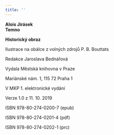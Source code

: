 ```yaml
---
title: ''
---
```


**Alois Jirásek  
Temno**

**Historický obraz**

  

Ilustrace na obálce z volných zdrojů P. B. Bouttats

Redakce Jaroslava Bednářová

  

Vydala Městská knihovna v Praze

Mariánské nám. 1, 115 72 Praha 1

  

V MKP 1. elektronické vydání

Verze 1.0 z 11. 10. 2019

  

ISBN 978-80-274-0200-7 (epub)

ISBN 978-80-274-0201-4 (pdf)

ISBN 978-80-274-0202-1 (prc)
